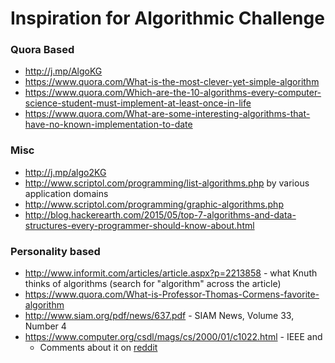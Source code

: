 

# Inspiration for Algorithmic Challenge


### Quora Based 
-  http://j.mp/AlgoKG  
- https://www.quora.com/What-is-the-most-clever-yet-simple-algorithm
-  https://www.quora.com/Which-are-the-10-algorithms-every-computer-science-student-must-implement-at-least-once-in-life 
- https://www.quora.com/What-are-some-interesting-algorithms-that-have-no-known-implementation-to-date

### Misc 
- http://j.mp/algo2KG
- http://www.scriptol.com/programming/list-algorithms.php by various application domains 
-  http://www.scriptol.com/programming/graphic-algorithms.php 
- http://blog.hackerearth.com/2015/05/top-7-algorithms-and-data-structures-every-programmer-should-know-about.html



### Personality based 

- http://www.informit.com/articles/article.aspx?p=2213858 - what Knuth thinks of algorithms (search for "algorithm" across the article) 
- https://www.quora.com/What-is-Professor-Thomas-Cormens-favorite-algorithm 
- http://www.siam.org/pdf/news/637.pdf - SIAM News, Volume 33, Number 4
- https://www.computer.org/csdl/mags/cs/2000/01/c1022.html - IEEE and 
	- Comments about it on [reddit](https://www.reddit.com/r/programming/comments/1qztc0/from_the_ieee_computer_society_journal_the_top_10/)

